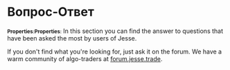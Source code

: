 # Вопрос-Ответ
<small>**Properties**:</small><small>**Properties**:</small>
In this section you can find the answer to questions that have been asked the most by users of Jesse.

If you don't find what you're looking for, just ask it on the forum. We have a warm community of algo-traders at [forum.jesse.trade](https://forum.jesse.trade).
